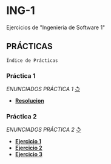# ING-1
Ejercicios de "Ingenieria de Software 1"
## PRÁCTICAS 
`Índice de Prácticas`

### **Práctica 1**
  *ENUNCIADOS PRÁCTICA 1* [↺](https://github.com/agusrnfr/ING-1/blob/main/PRACTICAS/PRACTICA_1/Practica-1-TER.docx.pdf)
* [**Resolucion**](https://github.com/agusrnfr/ING-1/blob/main/PRACTICAS/PRACTICA_1/Practica1.docx)

### **Práctica 2**
  *ENUNCIADOS PRÁCTICA 2* [↺](https://github.com/agusrnfr/ING-1/blob/main/PRACTICAS/PRACTICA_1/Practica-1-TER.docx.pdf)
* [**Ejercicio 1**](https://github.com/agusrnfr/ING-1/blob/main/PRACTICAS/PRACTICA_2/Punto1.pdf)
* [**Ejercicio 2**](https://github.com/agusrnfr/ING-1/blob/main/PRACTICAS/PRACTICA_2/Punto2.pdf)
* [**Ejercicio 3**](https://github.com/agusrnfr/ING-1/blob/main/PRACTICAS/PRACTICA_2/Punto3.pdf)
